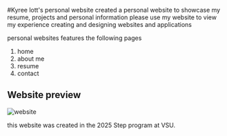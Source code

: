 #Kyree lott's personal website
created a personal website to showcase my resume, projects and personal information
please use my website to view my experience creating and designing websites and applications 

personal websites features the following pages
1. home
2. about me
3. resume
4. contact

## Website preview
<img src='https://i.imgur.com/cSNpVjT.png' title='website' width='' alt='website' />

this website was created in the 2025 Step program at VSU.
